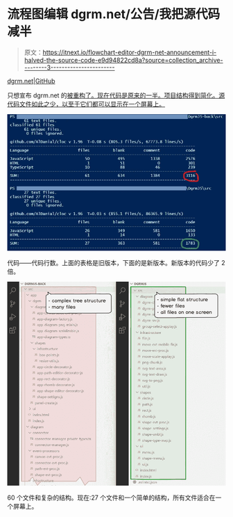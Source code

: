# 流程图编辑 dgrm.net/公告/我把源代码减半

> 原文：<https://itnext.io/flowchart-editor-dgrm-net-announcement-i-halved-the-source-code-e9d94822cd8a?source=collection_archive---------3----------------------->

[dgrm.net](https://dgrm.net/)|[GitHub](https://github.com/AlexeyBoiko/DgrmJS)

只想宣布 dgrm.net 的[被重构了。现在代码是原来的一半。项目结构得到简化。源代码文件如此之少，以至于它们都可以显示在一个屏幕上。](https://dgrm.net/)

![](img/0d6d7d3db2de7d8267e7c15413e33ee7.png)

代码——代码行数。上面的表格是旧版本，下面的是新版本。新版本的代码少了 2 倍。

![](img/649d15d4eae76b4045b755d62fcfc995.png)

60 个文件和复杂的结构。现在:27 个文件和一个简单的结构，所有文件适合在一个屏幕上。